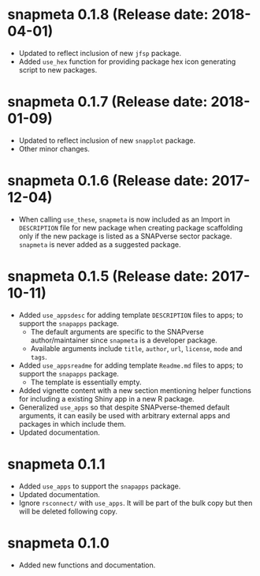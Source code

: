 # snapmeta 0.1.8 (Release date: 2018-04-01)

* Updated to reflect inclusion of new `jfsp` package.
* Added `use_hex` function for providing package hex icon generating script to new packages.

# snapmeta 0.1.7 (Release date: 2018-01-09)

* Updated to reflect inclusion of new `snapplot` package.
* Other minor changes.

# snapmeta 0.1.6 (Release date: 2017-12-04)

* When calling `use_these`, `snapmeta` is now included as an Import in `DESCRIPTION` file for new package when creating package scaffolding only if the new package is listed as a SNAPverse sector package. `snapmeta` is never added as a suggested package.

# snapmeta 0.1.5 (Release date: 2017-10-11)

* Added `use_appsdesc` for adding template `DESCRIPTION` files to apps; to support the `snapapps` package.
    * The default arguments are specific to the SNAPverse author/maintainer since `snapmeta` is a developer package.
    * Available arguments include `title`, `author`, `url`, `license`, `mode` and `tags`.
* Added `use_appsreadme` for adding template `Readme.md` files to apps; to support the `snapapps` package.
    * The template is essentially empty.
* Added vignette content with a new section mentioning helper functions for including a existing Shiny app in a new R package.
* Generalized `use_apps` so that despite SNAPverse-themed default arguments, it can easily be used with arbitrary external apps and packages in which include them.
* Updated documentation.

# snapmeta 0.1.1

* Added `use_apps` to support the `snapapps` package.
* Updated documentation.
* Ignore `rsconnect/` with `use_apps`. It will be part of the bulk copy but then will be deleted following copy.

# snapmeta 0.1.0

* Added new functions and documentation.
